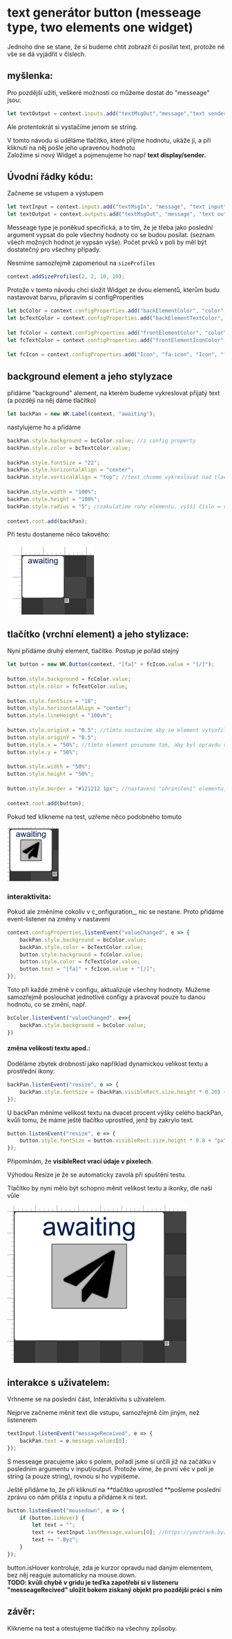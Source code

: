 # text generátor button \(messeage type, two elements one widget\)

Jednoho dne se stane, že si budeme chtít zobrazit či posílat text, protože né vše se dá vyjádřit v číslech.

## myšlenka:

Pro pozdější užití, veškeré možnosti co můžeme dostat do "messeage" jsou:

```javascript
let textOutput = context.inputs.add("textMsgOut","message","text sender",["string","float","boolean","integer"]);
```

Ale protentokrát si vystačíme jenom se string.

V tomto návodu si uděláme tlačítko, které přijme hodnotu, ukáže jí, a při kliknutí na něj pošle jeho upravenou hodnotu  
Založíme si nový Widget a pojmenujeme ho např **text display/sender.**

## Úvodní řádky kódu:

Začneme se vstupem a výstupem

```javascript
let textInput = context.inputs.add("textMsgIn", "message", "text input", ["string"]);
let textOutput = context.outputs.add("textMsgOut", "message", "text output", ["string"]);
```

Messeage type je poněkud specifická, a to tím, že je třeba jako poslední argument vypsat do pole všechny hodnoty co se budou posílat. \(seznam všech možných hodnot je vypsán výše\). Počet prvků v poli by měl být dostatečný pro všechny případy.

Nesmíme samozřejmě zapomenout na `sizeProfiles`

```javascript
context.addSizeProfiles(2, 2, 10, 10);
```

Protože v tomto návodu chci složit Widget ze dvou elementů, kterům budu nastavovat barvu, připravím si configProperities

```javascript
let bcColor = context.configProperties.add("backElementColor", "color", "color of backgrnd element", "#FFFFFF");
let bcTextColor = context.configProperties.add("backElementTextColor", "color", "color of backgrnd text", "#001F4F");

let fcColor = context.configProperties.add("frontElementColor", "color", "color of front element", "#BFBFBF");
let fcTextColor = context.configProperties.add("frontElementIconColor", "color", "color of icon", "#000000");

let fcIcon = context.configProperties.add("Icon", "fa-icon", "Icon", "fa-paper-plane");
```

## background element a jeho stylyzace

přidáme "background" alement, na kterém budeme vykreslovat přijatý text \(a později na něj dáme tlačítko\)

```javascript
let backPan = new WK.Label(context, "awaiting");
```

nastylujeme ho a přidáme

```javascript
backPan.style.background = bcColor.value; //z config property
backPan.style.color = bcTextColor.value; 

backPan.style.fontSize = "22"; 
backPan.style.horizontalAlign = "center";
backPan.style.verticalAlign = "top"; //text chceme vykreslovat nad tlačítkem

backPan.style.width = "100%";
backPan.style.height = "100%";
backPan.style.radius = "5"; //zakulatíme rohy elementu, vyšší číslo = vyšší kulatost

context.root.add(backPan);
```

Při testu dostaneme něco takového:

![](../../.gitbook/assets/code33.png)

## tlačítko \(vrchní element\) a jeho stylizace:

Nyní přidáme druhý element, tlačítko. Postup je pořád stejný

```javascript
let button = new WK.Button(context, "[fa]" + fcIcon.value + "[/]");

button.style.background = fcColor.value;
button.style.color = fcTextColor.value;

button.style.fontSize = "18";
button.style.horizontalAlign = "center";
button.style.lineHeight = "100vh";

button.style.originX = "0.5"; //tímto nastavíme aby se element vytvořil "uprostřed"
button.style.originY = "0.5";
button.style.x = "50%"; //tímto element posuneme tak, aby byl opravdu ve středu
button.style.y = "50%";

button.style.width = "50%"; 
button.style.height = "50%";

button.style.border = "#121212 1px"; //nastavení "ohraničení" elementu, první hodnota jest barva, druhá tloušťka

context.root.add(button);
```

Pokud teď klikneme na test, uzřeme něco podobného tomuto

![](../../.gitbook/assets/code34.png)

### interaktivita:

Pokud ale změníme cokoliv v c_onfiguration_, nic se nestane. Proto přidáme event-listener na změny v nastavení

```javascript
context.configProperties.listenEvent("valueChanged", e => {
    backPan.style.background = bcColor.value;
    backPan.style.color = bcTextColor.value;
    button.style.background = fcColor.value;
    button.style.color = fcTextColor.value;
    button.text = "[fa]" + fcIcon.value + "[/]";
});
```

Toto při každé změně v configu, aktualizuje všechny hodnoty. Mužeme samozřejmě poslouchat jednotlivé configy a pravovat pouze tu danou hodnotu, co se změní, např.

```javascript
bcColor.listenEvent("valueChanged", e=>{
    backPan.style.background = bcColor.value;
})
```

#### změna velikosti textu apod.:

Doděláme zbytek drobností jako například dynamickou velikost textu a prostřední ikony:

```javascript
backPan.listenEvent("resize", e => {
    backPan.style.fontSize = (backPan.visibleRect.size.height * 0.20) + "px";
});
```

U backPan měníme velikost textu na dvacet procent výšky celého backPan, kvůli tomu, že máme ještě tlačítko uprostřed, jenž by zakrylo text.

```javascript
button.listenEvent("resize", e => {
    button.style.fontSize = button.visibleRect.size.height * 0.8 + "px";
});
```

Připomínám, že **visibleRect vrací údaje v pixelech**.

Výhodou Resize je že se automaticky zavolá při spuštění testu.

Tlačítko by nyní mělo být schopno měnit velikost textu a ikonky, dle naší vůle

![](../../.gitbook/assets/35.png)

## interakce s uživatelem:

Vrhneme se na poslední část, Interaktivitu s uživatelem.

Nejprve začneme měnit text dle vstupu, samozřejmě čím jiným, než listenerem

```javascript
textInput.listenEvent("messageReceived", e => {
    backPan.text = e.message.values[0];
});
```

S messeage pracujeme jako s polem, pořadí jsme si určili již na začátku v posledním argumentu v input/output. Protože víme, že první věc v poli je string \(a pouze string\), rovnou si ho vypíšeme.

Ještě přidáme to, že při kliknutí na **tlačítko uprostřed **pošleme poslední zprávu co nám přišla z inputu a přidáme k ní text.

```javascript
button.listenEvent("mousedown", e => {
    if (button.isHover) {
        let text = "";
        text += textInput.lastMessage.values[0]; //https://youtrack.byzance.cz/youtrack/issue/GRID-25
        text += ".Byz";
    }
});
```

button.isHover kontroluje, zda je kurzor opravdu nad daným elementem, bez něj reaguje automaticky na mouse.down.  
**TODO: kvůli chybě v gridu je teďka zapotřebí si v listeneru "messeageRecived" uložit bokem získaný objekt pro pozdější práci s ním**

## závěr:

Klikneme na test a otestujeme tlačitko na všechny způsoby.

